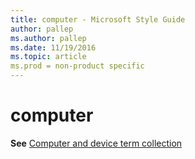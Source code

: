 ```yaml
---
title: computer - Microsoft Style Guide
author: pallep
ms.author: pallep
ms.date: 11/19/2016
ms.topic: article
ms.prod = non-product specific
---
```


# computer

**See** [Computer and device term collection](/style-guide/a-z-word-list-term-collections/term-collections/computer-device-terms)
